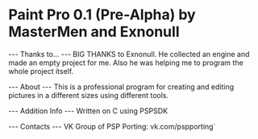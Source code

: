 # Paint Pro 0.1 (Pre-Alpha) by MasterMen and Exnonull

--- Thanks to... ---
BIG THANKS to Exnonull. He collected an engine and made an empty project for me.
Also he was helping me to program the whole project itself.

--- About ---
This is a professional program for creating and editing pictures in
a different sizes using different tools.

--- Addition Info ---
Written on C using PSPSDK

--- Contacts ---
VK Group of PSP Porting: vk.com/pspporting`

